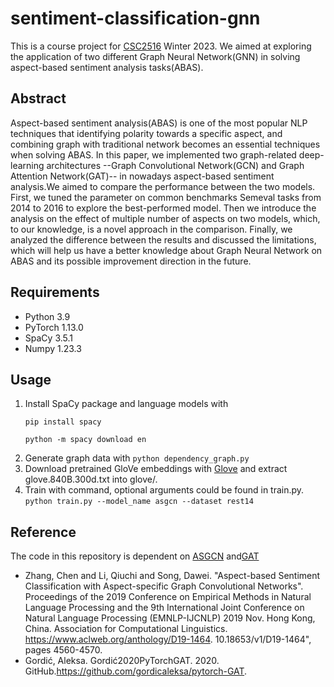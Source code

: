 # sentiment-classification-gnn
This is a course project for [CSC2516](https://artsci.calendar.utoronto.ca/course/csc413h1) Winter 2023. 
We aimed at exploring the application of two different Graph Neural Network(GNN) in solving aspect-based sentiment analysis tasks(ABAS).

## Abstract
Aspect-based sentiment analysis(ABAS) is one of the most popular NLP techniques that identifying polarity towards a specific aspect, and combining graph with traditional network becomes an essential techniques when solving ABAS. In this paper, we implemented two graph-related deep-learning architectures --Graph Convolutional Network(GCN) and Graph Attention Network(GAT)-- in nowadays aspect-based sentiment analysis.We aimed to compare the performance between the two models. First, we tuned the parameter on common benchmarks Semeval tasks from 2014 to 2016 to explore the best-performed model. Then we introduce the analysis on the effect of multiple number of aspects on two models, which, to our knowledge, is a novel approach in the comparison. Finally, we analyzed the difference between the results and discussed the limitations, which will help us have a better knowledge about Graph Neural Network on ABAS and its possible improvement direction in the future.

## Requirements
- Python 3.9
- PyTorch 1.13.0
- SpaCy 3.5.1
- Numpy 1.23.3

## Usage
1. Install SpaCy package and language models with
   ```
   pip install spacy
   ```
   ```
   python -m spacy download en
   ```
2. Generate graph data with ```python dependency_graph.py```
3. Download pretrained GloVe embeddings with [Glove](https://nlp.stanford.edu/projects/glove/) and extract glove.840B.300d.txt into glove/.
4. Train with command, optional arguments could be found in train.py.
```python train.py --model_name asgcn --dataset rest14```


   
## Reference
The code in this repository is  dependent on [ASGCN](https://github.com/GeneZC/ASGCN) and[GAT](https://github.com/gordicaleksa/pytorch-GAT)

- Zhang, Chen and Li, Qiuchi and Song, Dawei. 
"Aspect-based Sentiment Classification with Aspect-specific Graph Convolutional Networks". 
Proceedings of the 2019 Conference on Empirical Methods in Natural Language Processing and the 9th International Joint Conference on Natural Language Processing (EMNLP-IJCNLP) 
2019 Nov. Hong Kong, China. Association for Computational Linguistics. https://www.aclweb.org/anthology/D19-1464. 10.18653/v1/D19-1464",
pages 4560-4570.
- Gordić, Aleksa. Gordić2020PyTorchGAT. 2020. GitHub.https://github.com/gordicaleksa/pytorch-GAT.


